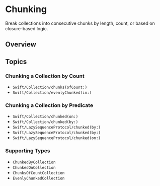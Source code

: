 # Chunking

Break collections into consecutive chunks by length, count, or based on closure-based logic.

## Overview

## Topics

### Chunking a Collection by Count

- ``Swift/Collection/chunks(ofCount:)``
- ``Swift/Collection/evenlyChunked(in:)``

### Chunking a Collection by Predicate

- ``Swift/Collection/chunked(on:)``
- ``Swift/Collection/chunked(by:)``
- ``Swift/LazySequenceProtocol/chunked(by:)``
- ``Swift/LazySequenceProtocol/chunked(by:)``
- ``Swift/LazySequenceProtocol/chunked(on:)``

### Supporting Types

- ``ChunkedByCollection``
- ``ChunkedOnCollection``
- ``ChunksOfCountCollection``
- ``EvenlyChunkedCollection``
